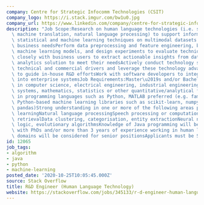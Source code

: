```yaml
---
company: Centre for Strategic Infocomm Technologies (CSIT)
company_logo: https://i.stack.imgur.com/bw1u0.jpg
company_url: https://www.linkedin.com/company/centre-for-strategic-infocomm-technologies
description: "Job Scope:Research on human language technologies (i.e. speech recognition,\
  \ machine translation, natural language processing) to support information processingDevelop\
  \ statistical and machine learning techniques on multimodal datasets to address\
  \ business needsPerform data preprocessing and feature engineering, build and deploy\
  \ machine learning models, and design experiments to evaluate techniques and algorithmsCollaborate\
  \ closely with business users to extract actionable insights from data and develop\
  \ analytics solution to meet their needsActively conduct technology scans to understand\
  \ technical and commercial drivers and leverage these technology advances and opportunities\
  \ to guide in-house R&D effortsWork with software developers to integrate analytics\
  \ into enterprise systemsJob Requirements:Master\u2019s and/or Bachelor\u2019s degree\
  \ in computer science, electrical engineering, industrial engineering, information\
  \ systems, mathematics, statistics or other quantitative/analytical fieldsProficiency\
  \ in programming languages such as Python, MATLAB preferred (e.g. familiarity with\
  \ Python-based machine learning libraries such as scikit-learn, numpy/scipy and\
  \ pandas)Strong understanding in one or more of the following areas preferred:Machine\
  \ learningNatural language processingSpeech processing or computational linguisticsInformation\
  \ retrievalData clustering, categorisation, entity extractionNeural network, fuzzy\
  \ logic, evolutionary algorithmsKnowledge of Java programming will be an added advantageApplicants\
  \ with PhDs and/or more than 3 years of experience working in human language technology\
  \ domains will be considered for senior positionsApplicants must be Singapore Citizens"
id: 12065
job_tags:
- algorithm
- java
- python
- machine-learning
posted_date: '2020-10-25T10:05:45.000Z'
source: Stack Overflow
title: R&D Engineer (Human Language Technology)
website: https://stackoverflow.com/jobs/345133/r-d-engineer-human-language-technology-centre-for-strategic-infocomm
---
```


